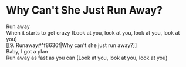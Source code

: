 # Why Can't She Just Run Away?

Run away  
When it starts to get crazy (Look at you, look at you, look at you, look at you)  
[[9. Runaway#^f8636f|Why can't she just run away?]]  
Baby, I got a plan  
Run away as fast as you can (Look at you, look at you, look at you)
